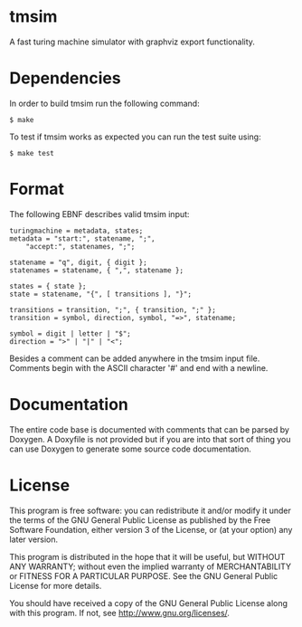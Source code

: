 tmsim
=====

A fast turing machine simulator with graphviz export functionality.

Dependencies
============

In order to build tmsim run the following command:

	$ make

To test if tmsim works as expected you can run the test suite using:

	$ make test

Format
======

The following EBNF describes valid tmsim input:

	turingmachine = metadata, states;
	metadata = "start:", statename, ";",
		"accept:", statenames, ";";

	statename = "q", digit, { digit };
	statenames = statename, { ",", statename };

	states = { state };
	state = statename, "{", [ transitions ], "}";

	transitions = transition, ";", { transition, ";" };
	transition = symbol, direction, symbol, "=>", statename;

	symbol = digit | letter | "$";
	direction = ">" | "|" | "<";

Besides a comment can be added anywhere in the tmsim input file.
Comments begin with the ASCII character '#' and end with a newline.

Documentation
=============

The entire code base is documented with comments that can be
parsed by Doxygen. A Doxyfile is not provided but if you are into that
sort of thing you can use Doxygen to generate some source code
documentation.

License
=======

This program is free software: you can redistribute it and/or modify it
under the terms of the GNU General Public License as published by the
Free Software Foundation, either version 3 of the License, or (at your
option) any later version.

This program is distributed in the hope that it will be useful, but
WITHOUT ANY WARRANTY; without even the implied warranty of
MERCHANTABILITY or FITNESS FOR A PARTICULAR PURPOSE. See the GNU General
Public License for more details.

You should have received a copy of the GNU General Public License along
with this program. If not, see <http://www.gnu.org/licenses/>.
